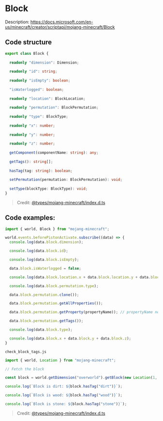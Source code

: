 # Block

Description: https://docs.microsoft.com/en-us/minecraft/creator/scriptapi/mojang-minecraft/Block

## Code structure

````ts
export class Block {
  
  readonly "dimension": Dimension;
  
  readonly "id": string;
  
  readonly "isEmpty": boolean;
  
  "isWaterlogged": boolean;
  
  readonly "location": BlockLocation;
  
  readonly "permutation": BlockPermutation;
  
  readonly "type": BlockType;
  
  readonly "x": number;
  
  readonly "y": number;
  
  readonly "z": number;
  
  getComponent(componentName: string): any;
  
  getTags(): string[];
  
  hasTag(tag: string): boolean;
  
  setPermutation(permutation: BlockPermutation): void;
  
  setType(blockType: BlockType): void;
}
````

> Credit: [@types/mojang-minecraft/index.d.ts](https://github.com/DefinitelyTyped/DefinitelyTyped/blob/master/types/mojang-minecraft/index.d.ts)

## Code examples:

```js
import { world, Block } from "mojang-minecraft";

world.events.beforePistonActivate.subscribe((data) => {
  console.log(data.block.dimension);

  console.log(data.block.id);

  console.log(data.block.isEmpty);

  data.block.isWaterlogged = false;

  console.log(data.block.location.x + data.block.location.y + data.block.location.z);

  console.log(data.block.permutation.type);

  data.block.permutation.clone());

  data.block.permutation.getAllProperties());

  data.block.permutation.getProperty(propertyName)); // propertyName needs to be declared

  data.block.permutation.getTags());

  console.log(data.block.type);

  console.log(data.block.x + data.block.y + data.block.z);
}
```

`check_block_tags.js`
```js
import { world, Location } from "mojang-minecraft";

// Fetch the block

const block = world.getDimension("overworld").getBlock(new Location(1, 2, 3));

console.log(`Block is dirt: ${block.hasTag("dirt")}`);

console.log(`Block is wood: ${block.hasTag("wood")}`);

console.log(`Block is stone: ${block.hasTag("stone")}`);
```

> Credit: [@types/mojang-minecraft/index.d.ts](https://github.com/DefinitelyTyped/DefinitelyTyped/blob/master/types/mojang-minecraft/index.d.ts)